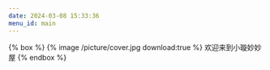 ```yaml
---
date: 2024-03-08 15:33:36
menu_id: main
---
```


{% box %}
{% image /picture/cover.jpg download:true %}
欢迎来到小璇妙妙屋
{% endbox %}